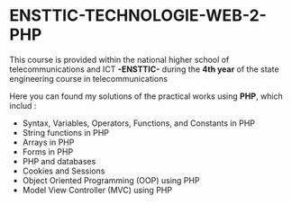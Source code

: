 # ENSTTIC-TECHNOLOGIE-WEB-2-PHP

This course is provided within the national higher school of telecommunications and ICT **-ENSTTIC-** during the **4th year** of the state engineering course in
telecommunications

Here you can found my solutions of the practical works using **PHP**, which includ :
* Syntax, Variables, Operators, Functions, and Constants in PHP
* String functions in PHP 
* Arrays in PHP
* Forms in PHP
* PHP and databases
* Cookies and Sessions
* Object Oriented Programming (OOP) using PHP
* Model View Controller (MVC) using PHP
